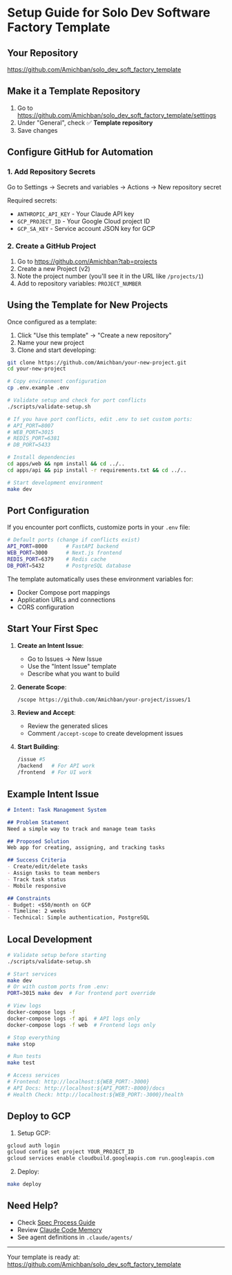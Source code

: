 # Setup Guide for Solo Dev Software Factory Template

## Your Repository
https://github.com/Amichban/solo_dev_soft_factory_template

## Make it a Template Repository

1. Go to https://github.com/Amichban/solo_dev_soft_factory_template/settings
2. Under "General", check ✅ **Template repository**
3. Save changes

## Configure GitHub for Automation

### 1. Add Repository Secrets
Go to Settings → Secrets and variables → Actions → New repository secret

Required secrets:
- `ANTHROPIC_API_KEY` - Your Claude API key
- `GCP_PROJECT_ID` - Your Google Cloud project ID  
- `GCP_SA_KEY` - Service account JSON key for GCP

### 2. Create a GitHub Project
1. Go to https://github.com/Amichban?tab=projects
2. Create a new Project (v2)
3. Note the project number (you'll see it in the URL like `/projects/1`)
4. Add to repository variables: `PROJECT_NUMBER`

## Using the Template for New Projects

Once configured as a template:

1. Click "Use this template" → "Create a new repository"
2. Name your new project
3. Clone and start developing:

```bash
git clone https://github.com/Amichban/your-new-project.git
cd your-new-project

# Copy environment configuration
cp .env.example .env

# Validate setup and check for port conflicts
./scripts/validate-setup.sh

# If you have port conflicts, edit .env to set custom ports:
# API_PORT=8007
# WEB_PORT=3015
# REDIS_PORT=6381
# DB_PORT=5433

# Install dependencies
cd apps/web && npm install && cd ../..
cd apps/api && pip install -r requirements.txt && cd ../..

# Start development environment
make dev
```

## Port Configuration

If you encounter port conflicts, customize ports in your `.env` file:

```bash
# Default ports (change if conflicts exist)
API_PORT=8000      # FastAPI backend
WEB_PORT=3000      # Next.js frontend  
REDIS_PORT=6379    # Redis cache
DB_PORT=5432       # PostgreSQL database
```

The template automatically uses these environment variables for:
- Docker Compose port mappings
- Application URLs and connections
- CORS configuration

## Start Your First Spec

1. **Create an Intent Issue**:
   - Go to Issues → New Issue
   - Use the "Intent Issue" template
   - Describe what you want to build

2. **Generate Scope**:
   ```bash
   /scope https://github.com/Amichban/your-project/issues/1
   ```

3. **Review and Accept**:
   - Review the generated slices
   - Comment `/accept-scope` to create development issues

4. **Start Building**:
   ```bash
   /issue #5
   /backend   # For API work
   /frontend  # For UI work
   ```

## Example Intent Issue

```markdown
# Intent: Task Management System

## Problem Statement
Need a simple way to track and manage team tasks

## Proposed Solution
Web app for creating, assigning, and tracking tasks

## Success Criteria
- Create/edit/delete tasks
- Assign tasks to team members
- Track task status
- Mobile responsive

## Constraints
- Budget: <$50/month on GCP
- Timeline: 2 weeks
- Technical: Simple authentication, PostgreSQL
```

## Local Development

```bash
# Validate setup before starting
./scripts/validate-setup.sh

# Start services
make dev
# Or with custom ports from .env:
PORT=3015 make dev  # For frontend port override

# View logs
docker-compose logs -f
docker-compose logs -f api  # API logs only
docker-compose logs -f web  # Frontend logs only

# Stop everything
make stop

# Run tests
make test

# Access services
# Frontend: http://localhost:${WEB_PORT:-3000}
# API Docs: http://localhost:${API_PORT:-8000}/docs
# Health Check: http://localhost:${WEB_PORT:-3000}/health
```

## Deploy to GCP

1. Setup GCP:
```bash
gcloud auth login
gcloud config set project YOUR_PROJECT_ID
gcloud services enable cloudbuild.googleapis.com run.googleapis.com
```

2. Deploy:
```bash
make deploy
```

## Need Help?

- Check [Spec Process Guide](docs/SPEC_PROCESS.md)
- Review [Claude Code Memory](CLAUDE.md)
- See agent definitions in `.claude/agents/`

---

Your template is ready at: https://github.com/Amichban/solo_dev_soft_factory_template